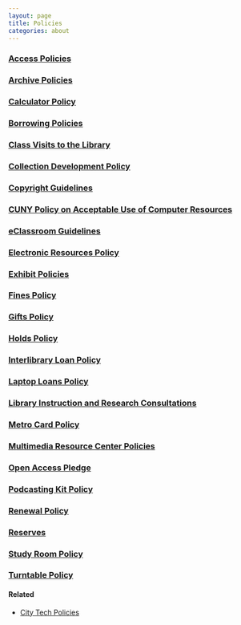 ```yaml
---
layout: page
title: Policies
categories: about
---
```

<div class="row">
  <div class="col-sm-12 col-md-6 col-lg-6">
    <h3 class="mb-4"><a href="{{site.url}}about/policies/access/index.html">Access Policies</a></h3>
    <h3 class="mb-4"><a href="{{site.url}}services/archives/index.html">Archive Policies</a></h3>
    <h3 class="mb-4"><a href="{{site.url}}services/circulation/calculators.html">Calculator Policy</a></h3>
    <h3 class="mb-4"><a href="{{site.url}}services/circulation/index.html">Borrowing Policies</a></h3>
    <h3 class="mb-4"><a href="{{site.url}}about/policies/classvisits/index.html">Class Visits to the Library</a></h3>
    <h3 class="mb-4"><a href="{{site.url}}about/policies/collectionDev.html">Collection Development Policy</a></h3>
    <h3 class="mb-4"><a href="https://guides.cuny.edu/cunyfairuse/welcome">Copyright Guidelines</a></h3>
    <h3 class="mb-4"><a href="https://www.cuny.edu/wp-content/uploads/sites/4/page-assets/about/administration/offices/cis/it-policies/ComputerUsePolicy1.pdf">CUNY Policy on Acceptable Use of Computer Resources</a></h3>
    <h3 class="mb-4"><a href="{{site.url}}about/policies/eClassroom.html">eClassroom Guidelines</a></h3>
    <h3 class="mb-4"><a href="{{site.url}}about/policies/eresources.html">Electronic Resources Policy</a></h3>
    <h3 class="mb-4"><a href="{{site.url}}about/policies/exhibit.html">Exhibit Policies</a></h3>
    <h3 class="mb-4"><a href="{{site.url}}services/circulation/fines.html">Fines Policy</a></h3>
  </div>
  <div class="col-sm-12 col-md-6 col-lg-6">
    <h3 class="mb-4"><a href="{{site.url}}about/policies/gifts.html">Gifts Policy</a></h3>
    <h3 class="mb-4"><a href="{{site.url}}services/circulation/holds.html">Holds Policy</a></h3>
    <h3 class="mb-4"><a href="{{site.url}}about/policies/ill.html">Interlibrary Loan Policy</a></h3>
    <h3 class="mb-4"><a href="{{site.url}}about/policies/laptop.html">Laptop Loans Policy</a></h3>
    <h3 class="mb-4"><a href="{{site.url}}about/policies/onlineLibraryInstruction.html">Library Instruction and Research Consultations</a></h3> 
    <h3 class="mb-4"><a href="{{site.url}}about/policies/access/metrocard.html">Metro Card Policy</a></h3>
    <h3 class="mb-4"><a href="{{site.url}}about/policies/multimedia/index.html">Multimedia Resource Center Policies</a></h3>
    <h3 class="mb-4"><a href="{{site.url}}about/policies/openaccess.html">Open Access Pledge</a></h3>
    <h3 class="mb-4"><a href="{{site.url}}about/policies/multimedia/podcastkingKit.html">Podcasting Kit Policy</a></h3>
    <h3 class="mb-4"><a href="{{site.url}}services/circulation/renewals.html">Renewal Policy</a></h3>
    <h3 class="mb-4"><a href="{{site.url}}services/circulation/reserves.html">Reserves</a></h3>
    <h3 class="mb-4"><a href="{{site.url}}about/policies/studyrooms.html">Study Room Policy</a></h3>
    <h3 class="mb-4"><a href="{{site.url}}about/policies/multimedia/turntable.html">Turntable Policy</a></h3>
  </div>
</div>

<h4 style="font-weight:bold;">Related</h4>
<ul>
  <li><a href="https://www.citytech.cuny.edu/about-us/policies.aspx" target="_blank">City Tech Policies</a></li>
</ul>
